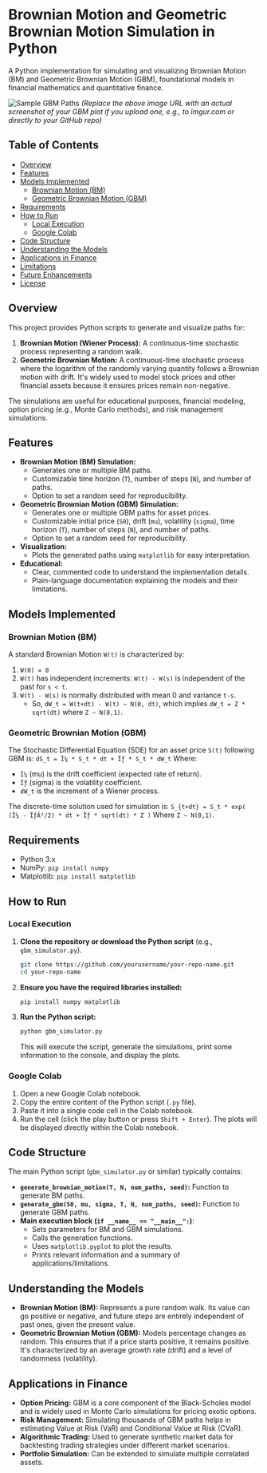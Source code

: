 # Brownian Motion and Geometric Brownian Motion Simulation in Python

A Python implementation for simulating and visualizing Brownian Motion (BM) and Geometric Brownian Motion (GBM), foundational models in financial mathematics and quantitative finance.

![Sample GBM Paths](https://i.imgur.com/your-plot-image-placeholder.png)
*(Replace the above image URL with an actual screenshot of your GBM plot if you upload one, e.g., to imgur.com or directly to your GitHub repo)*

## Table of Contents
- [Overview](#overview)
- [Features](#features)
- [Models Implemented](#models-implemented)
  - [Brownian Motion (BM)](#brownian-motion-bm)
  - [Geometric Brownian Motion (GBM)](#geometric-brownian-motion-gbm)
- [Requirements](#requirements)
- [How to Run](#how-to-run)
  - [Local Execution](#local-execution)
  - [Google Colab](#google-colab)
- [Code Structure](#code-structure)
- [Understanding the Models](#understanding-the-models)
- [Applications in Finance](#applications-in-finance)
- [Limitations](#limitations)
- [Future Enhancements](#future-enhancements)
- [License](#license)
## Overview

This project provides Python scripts to generate and visualize paths for:
1.  **Brownian Motion (Wiener Process):** A continuous-time stochastic process representing a random walk.
2.  **Geometric Brownian Motion:** A continuous-time stochastic process where the logarithm of the randomly varying quantity follows a Brownian motion with drift. It's widely used to model stock prices and other financial assets because it ensures prices remain non-negative.

The simulations are useful for educational purposes, financial modeling, option pricing (e.g., Monte Carlo methods), and risk management simulations.

## Features

-   **Brownian Motion (BM) Simulation:**
    -   Generates one or multiple BM paths.
    -   Customizable time horizon (`T`), number of steps (`N`), and number of paths.
    -   Option to set a random seed for reproducibility.
-   **Geometric Brownian Motion (GBM) Simulation:**
    -   Generates one or multiple GBM paths for asset prices.
    -   Customizable initial price (`S0`), drift (`mu`), volatility (`sigma`), time horizon (`T`), number of steps (`N`), and number of paths.
    -   Option to set a random seed for reproducibility.
-   **Visualization:**
    -   Plots the generated paths using `matplotlib` for easy interpretation.
-   **Educational:**
    -   Clear, commented code to understand the implementation details.
    -   Plain-language documentation explaining the models and their limitations.
## Models Implemented

### Brownian Motion (BM)
A standard Brownian Motion `W(t)` is characterized by:
1.  `W(0) = 0`
2.  `W(t)` has independent increments: `W(t) - W(s)` is independent of the past for `s < t`.
3.  `W(t) - W(s)` is normally distributed with mean 0 and variance `t-s`.
    -   So, `dW_t = W(t+dt) - W(t) ~ N(0, dt)`, which implies `dW_t = Z * sqrt(dt)` where `Z ~ N(0,1)`.

### Geometric Brownian Motion (GBM)
The Stochastic Differential Equation (SDE) for an asset price `S(t)` following GBM is:
`dS_t = Î¼ * S_t * dt + Ïƒ * S_t * dW_t`
Where:
-   `Î¼` (mu) is the drift coefficient (expected rate of return).
-   `Ïƒ` (sigma) is the volatility coefficient.
-   `dW_t` is the increment of a Wiener process.

The discrete-time solution used for simulation is:
`S_{t+dt} = S_t * exp( (Î¼ - ÏƒÂ²/2) * dt + Ïƒ * sqrt(dt) * Z )`
Where `Z ~ N(0,1)`.

## Requirements

-   Python 3.x
-   NumPy: `pip install numpy`
-   Matplotlib: `pip install matplotlib`

## How to Run

### Local Execution
1.  **Clone the repository or download the Python script** (e.g., `gbm_simulator.py`).
    ```bash
    git clone https://github.com/yourusername/your-repo-name.git
    cd your-repo-name
    ```
2.  **Ensure you have the required libraries installed:**
    ```bash
    pip install numpy matplotlib
    ```
3.  **Run the Python script:**
    ```bash
    python gbm_simulator.py
    ```
    This will execute the script, generate the simulations, print some information to the console, and display the plots.

### Google Colab
1.  Open a new Google Colab notebook.
2.  Copy the entire content of the Python script (`.py` file).
3.  Paste it into a single code cell in the Colab notebook.
4.  Run the cell (click the play button or press `Shift + Enter`).
    The plots will be displayed directly within the Colab notebook.

## Code Structure

The main Python script (`gbm_simulator.py` or similar) typically contains:
-   **`generate_brownian_motion(T, N, num_paths, seed)`:** Function to generate BM paths.
-   **`generate_gbm(S0, mu, sigma, T, N, num_paths, seed)`:** Function to generate GBM paths.
-   **Main execution block (`if __name__ == "__main__":`)**:
    -   Sets parameters for BM and GBM simulations.
    -   Calls the generation functions.
    -   Uses `matplotlib.pyplot` to plot the results.
    -   Prints relevant information and a summary of applications/limitations.

## Understanding the Models

-   **Brownian Motion (BM):** Represents a pure random walk. Its value can go positive or negative, and future steps are entirely independent of past ones, given the present value.
-   **Geometric Brownian Motion (GBM):** Models percentage changes as random. This ensures that if a price starts positive, it remains positive. It's characterized by an average growth rate (drift) and a level of randomness (volatility).

## Applications in Finance

-   **Option Pricing:** GBM is a core component of the Black-Scholes model and is widely used in Monte Carlo simulations for pricing exotic options.
-   **Risk Management:** Simulating thousands of GBM paths helps in estimating Value at Risk (VaR) and Conditional Value at Risk (CVaR).
-   **Algorithmic Trading:** Used to generate synthetic market data for backtesting trading strategies under different market scenarios.
-   **Portfolio Simulation:** Can be extended to simulate multiple correlated assets.
